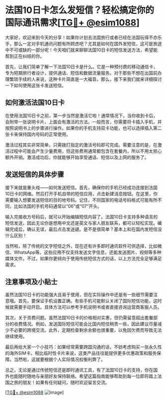 # 法国10日卡怎么发短信？轻松搞定你的国际通讯需求[[TG💪+ @esim1088](https://t.me/s/esim1088)]

大家好，欢迎来到今天的分享！如果你计划去法国旅行或者已经在法国玩得不亦乐乎，那么一定对手机通讯问题有所顾虑吧？尤其是如何在国外发短信，这可是旅途中不可或缺的一部分呢！今天咱们就来聊聊法国10日卡的短信发送方法，希望能帮到正在纠结的你。

首先，让我们简单了解一下法国10日卡是什么。它是一种预付费的移动通信卡，专为短期旅行者设计，提供通话、短信和数据流量服务。对于那些不想在出国前办理繁琐手续的人来说，这种卡片简直是一大福音。那么，接下来我们就来详细探讨一下如何使用这张卡发送短信。

## 如何激活法国10日卡

在使用法国10日卡之前，第一步当然是激活它啦！通常情况下，当你收到卡后，会附带一张说明卡片，上面会有激活的方法。一般而言，你需要将卡插入手机，并按照说明书上的步骤进行操作。如果你的手机支持双卡功能，也可以选择插入第二张卡来保持国内号码的正常使用。

激活过程其实非常简单，只需拨打指定的激活号码即可完成。需要注意的是，在激活过程中可能会产生少量费用，但这些费用通常都包含在套餐内，所以不用太担心额外开销。激活成功后，你就能够开始享受通话、短信以及上网的服务了。

## 发送短信的具体步骤

接下来就是重头戏——如何发送短信。首先，确保你的手机已经成功连接到法国10日卡的网络。然后打开手机自带的短信应用，点击新建消息按钮。在这里，你需要输入想要发送短信的目的地号码。记住，不同国家的电话号码格式可能有所不同，比如法国的手机号码通常以“06”或“07”开头。

输入完接收方号码后，就可以开始编辑短信内容了。法国10日卡支持多种语言的短信发送，因此无论你是想用中文还是英文与家人朋友联系，都可以轻松实现。编辑完成后，确认无误，最后点击发送键。是不是很简单？基本上和在国内发短信没什么区别！

当然啦，除了传统的文字短信之外，现在还有许多即时通讯软件可供选择，比如微信、WhatsApp等。这些应用不仅支持发送文字信息，还能发送图片、视频等多种媒体文件。不过，如果你更倾向于使用传统短信方式的话，以上方法完全足够满足需求。

## 注意事项及小贴士

虽然法国10日卡的功能强大且易于使用，但在实际操作中还是有一些细节需要注意哦。首先，要保证手机设置正确。有些手机可能默认关闭了国际短信功能，这时候就需要手动开启。具体方法可以参考手机说明书或者直接咨询运营商客服人员。

其次，关于资费问题。虽然法国10日卡的价格相对实惠，但仍需留意超出套餐部分的收费情况。例如，发送国际短信可能会比国内短信稍贵一些，因此建议尽量减少不必要的跨境交流。此外，定期检查剩余余额也很重要，以免因欠费而导致无法继续使用。

最后再给大家一个小技巧：如果经常需要跨国沟通的话，不妨考虑购买一张永久性的海外SIM卡。相比临时性卡片来说，这类产品往往能提供更多优惠政策和服务保障。当然啦，这就要根据个人实际情况权衡利弊了。

总之，无论是通过传统短信还是即时通讯工具，有了法国10日卡的支持，你在国外也能随时随地与亲朋好友保持联络。希望这篇指南能够帮助到每一位即将踏上法国之旅的朋友！如果有任何疑问，随时欢迎留言交流。

[[TG💪+ @esim1088](https://t.me/s/esim1088) ![Image](https://i.postimg.cc/4NQfJmqS/Snipaste-2025-05-13-00-14-12.png)]